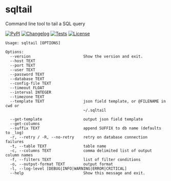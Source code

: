 # sqltail
Command line tool to tail a SQL query

[![PyPI](https://img.shields.io/pypi/v/sqltail.svg)](https://pypi.org/project/sqltail/)
[![Changelog](https://img.shields.io/github/v/release/rstms/sqltail?include_prereleases&label=changelog)](https://github.com/rstms/sqltail/releases)
[![Tests](https://github.com/rstms/sqltail/workflows/Test/badge.svg)](https://github.com/rstms/sqltail/actions?query=workflow%3ATest)
[![License](https://img.shields.io/github/license/rstms/sqltail)](https://github.com/rstms/sqltai/blob/master/LICENSE)

```
Usage: sqltail [OPTIONS]

Options:
  --version                       Show the version and exit.
  --host TEXT
  --port TEXT
  --user TEXT
  --password TEXT
  --database TEXT
  --config-file TEXT
  --timeout FLOAT
  --interval INTEGER
  --timezone TEXT
  --template TEXT                 json field template, or @FILENAME in cwd or
                                  ~/.sqltail

  --get-template                  output json field template
  --get-columns
  --suffix TEXT                   append SUFFIX to db name (defaults to _log)
  -r, --retry / -R, --no-retry    retry on database connection failures
  -t, --table TEXT                table name
  -c, --columns TEXT              comma delimited list of output column names
  -f, --filters TEXT              list of filter conditions
  -o, --output-format TEXT        output format
  -l, --log-level [DEBUG|INFO|WARNING|ERROR|CRITICAL]
  --help                          Show this message and exit.
```
